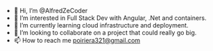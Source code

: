 - 👋 Hi, I’m @AlfredZeCoder
- 👀 I’m interested in Full Stack Dev with Angular, .Net and containers.
- 🌱 I’m currently learning cloud infrastructure and deployment.
- 💞️ I’m looking to collaborate on a project that could really go big.
- 📫 How to reach me poiriera321@gmail.com

<!---
AlfredZeCoder/AlfredZeCoder is a ✨ special ✨ repository because its `README.md` (this file) appears on your GitHub profile.
You can click the Preview link to take a look at your changes.
--->
